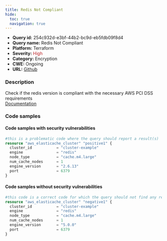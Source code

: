 ```yaml
---
title: Redis Not Compliant
hide:
  toc: true
  navigation: true
---
```


<style>
  .highlight .hll {
    background-color: #ff171742;
  }
  .md-content {
    max-width: 1100px;
    margin: 0 auto;
  }
</style>

-   **Query id:** 254c932d-e3bf-44b2-bc9d-eb5fdb09f8d4
-   **Query name:** Redis Not Compliant
-   **Platform:** Terraform
-   **Severity:** <span style="color:#bb2124">High</span>
-   **Category:** Encryption
-   **CWE:** Ongoing
-   **URL:** [Github](https://github.com/Checkmarx/kics/tree/master/assets/queries/terraform/aws/redis_not_compliant)

### Description
Check if the redis version is compliant with the necessary AWS PCI DSS requirements<br>
[Documentation](https://registry.terraform.io/providers/hashicorp/aws/latest/docs/resources/elasticache_cluster#engine_version)

### Code samples
#### Code samples with security vulnerabilities
```tf title="Positive test num. 1 - tf file" hl_lines="7"
#this is a problematic code where the query should report a result(s)
resource "aws_elasticache_cluster" "positive1" {
  cluster_id           = "cluster-example"
  engine               = "redis"
  node_type            = "cache.m4.large"
  num_cache_nodes      = 1
  engine_version       = "2.6.13"
  port                 = 6379
}

```


#### Code samples without security vulnerabilities
```tf title="Negative test num. 1 - tf file"
#this code is a correct code for which the query should not find any result
resource "aws_elasticache_cluster" "negative1" {
  cluster_id           = "cluster-example"
  engine               = "redis"
  node_type            = "cache.m4.large"
  num_cache_nodes      = 1
  engine_version       = "5.0.0"
  port                 = 6379
}

```
